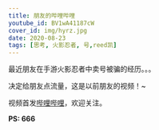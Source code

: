 ```yaml
---
title: 朋友的哔哩哔哩
youtube_id: BV1wA41187cW
cover_id: img/hyrz.jpg
date: 2020-08-23
tags: [思考, 火影忍者, 号,reed凯]
---
```

最近朋友在手游火影忍者中卖号被骗的经历。。。

决定给朋友点流量，这是以前朋友的视频！~

视频首发[哔哩哔哩](https://www.bilibili.com/video/BV1wA41187cW)，欢迎关注。

**PS:	666**
